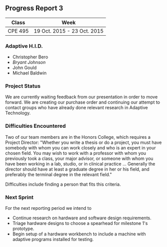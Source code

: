 ## Progress Report 3

Class | Week
----- | ----
CPE 495 | 19 Oct. 2015 - 23 Oct. 2015

### Adaptive H.I.D.

* Christopher Bero
* *Bryant Johnson*
* John Gould
* Michael Baldwin

### Project Status

We are currently waiting feedback from our presentation in order to move forward. We are creating our purchase order and continuing our attempt to contact groups who have already done relevant research in Adaptive Technology. 


### Difficulties Encountered

Two of our team members are in the Honors College, which requires a
Project Director:
"Whether you write a thesis or do a project, you must have somebody with whom you can work closely and who is an expert in your chosen field. You may wish to work with a professor with whom you previously took a class, your major advisor, or someone with whom you have been working in a lab, studio, or in clinical practice ... Generally the director should have at least a graduate degree in her or his field, and preferably the terminal degree in the relevant field."

Difficulties include finding a person that fits this criteria.


### Next Sprint

For the next reporting period we intend to

- Continue research on hardware and software design requirements.
- Triage hardware designs to choose a spearhead for milestone 1's prototype.
- Begin setup of a hardware workbench to include a machine with adaptive programs installed for testing.
